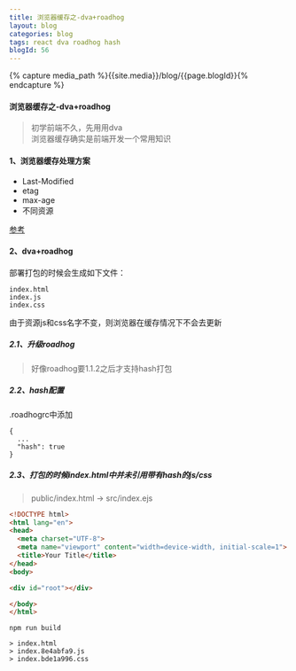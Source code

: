 ```yaml
---
title: 浏览器缓存之-dva+roadhog
layout: blog
categories: blog
tags: react dva roadhog hash
blogId: 56
---
```

{% capture media_path %}{{site.media}}/blog/{{page.blogId}}{% endcapture %}

#### 浏览器缓存之-dva+roadhog

> 初学前端不久，先用用dva \
> 浏览器缓存确实是前端开发一个常用知识

#### 1、浏览器缓存处理方案
- Last-Modified
- etag
- max-age
- 不同资源

[参考](https://github.com/laizimo/zimo-article/issues/24?hmsr=toutiao.io&utm_medium=toutiao.io&utm_source=toutiao.io)

#### 2、dva+roadhog
部署打包的时候会生成如下文件：

```
index.html
index.js
index.css
```

由于资源js和css名字不变，则浏览器在缓存情况下不会去更新

##### 2.1、升级roadhog
>好像roadhog要1.1.2之后才支持hash打包


##### 2.2、hash配置
.roadhogrc中添加

```
{
  ...
  "hash": true
}

```

##### 2.3、打包的时候index.html中并未引用带有hash的js/css
>public/index.html -> src/index.ejs

```html
<!DOCTYPE html>
<html lang="en">
<head>
  <meta charset="UTF-8">
  <meta name="viewport" content="width=device-width, initial-scale=1">
  <title>Your Title</title>
</head>
<body>

<div id="root"></div>

</body>
</html>

```

```
npm run build

> index.html
> index.8e4abfa9.js
> index.bde1a996.css
```